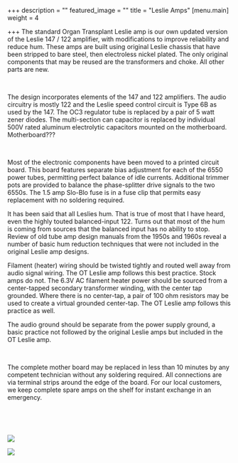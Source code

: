 +++
description = ""
featured_image = ""
title = "Leslie Amps"
[menu.main]
weight = 4

+++
The standard Organ Transplant Leslie amp is our own updated version of the Leslie 147 / 122 amplifier, with modifications to improve reliability and reduce hum. These amps are built using original Leslie chassis that have been stripped to bare steel, then electroless nickel plated. The only original components that may be reused are the transformers and choke. All other parts are new.

​

The design incorporates elements of the 147 and 122 amplifiers. The audio circuitry is mostly 122 and the Leslie speed control circuit is Type 6B as used by the 147. The OC3 regulator tube is replaced by a pair of 5 watt zener diodes. The multi-section can capacitor is replaced by individual 500V rated aluminum electrolytic capacitors mounted on the motherboard. Motherboard???

​

Most of the electronic components have been moved to a printed circuit board. This board features separate bias adjustment for each of the 6550 power tubes, permitting perfect balance of idle currents. Additional trimmer pots are provided to balance the phase-splitter drive signals to the two 6550s. The 1.5 amp Slo-Blo fuse is in a fuse clip that permits easy replacement with no soldering required.

It has been said that all Leslies hum. That is true of most that I have heard, even the highly touted balanced-input 122. Turns out that most of the hum is coming from sources that the balanced input has no ability to stop. Review of old tube amp design manuals from the 1950s and 1960s reveal a number of basic hum reduction techniques that were not included in the original Leslie amp designs.

Filament (heater) wiring should be twisted tightly and routed well away from audio signal wiring. The OT Leslie amp follows this best practice. Stock amps do not. The 6.3V AC filament heater power should be sourced from a center-tapped secondary transformer winding, with the center tap grounded. Where there is no center-tap, a pair of 100 ohm resistors may be used to create a virtual grounded center-tap. The OT Leslie amp follows this practice as well.

The audio ground should be separate from the power supply ground, a basic practice not followed by the original Leslie amps but included in the OT Leslie amp.

​

The complete mother board may be replaced in less than 10 minutes by any competent technician without any soldering required. All connections are via terminal strips around the edge of the board. For our local customers, we keep complete spare amps on the shelf for instant exchange in an emergency.

​

​

![](https://static.wixstatic.com/media/91ba7b_5ffccb3515f9468bb77d231c1621cffc\~mv2_d_3024_4032_s_4_2.jpg/v1/fill/w_222,h_296,al_c,q_80,usm_0.66_1.00_0.01/91ba7b_5ffccb3515f9468bb77d231c1621cffc\~mv2_d_3024_4032_s_4_2.webp)

![](https://static.wixstatic.com/media/91ba7b_39c4d48180114a0cb5c63d3df02d7e61\~mv2.jpg/v1/fill/w_222,h_485,al_c,q_80,usm_0.66_1.00_0.01/91ba7b_39c4d48180114a0cb5c63d3df02d7e61\~mv2.webp)